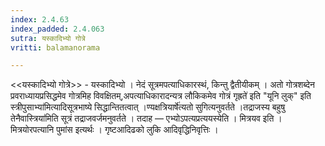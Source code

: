 ```yaml
---
index: 2.4.63
index_padded: 2.4.063
sutra: यस्कादिभ्यो गोत्रे
vritti: balamanorama

---
```

<<यस्कादिभ्यो गोत्रे>> - यस्कादिभ्यो । नेदं सूत्रमपत्याधिकारस्थं, किन्तु द्वैतीयीकम् । अतो गोत्रशब्देन प्रवराध्यायप्रसिद्धमेव गोत्रमिह विवक्षितम्,अपत्याधिकारादन्यत्र लौकिकमेव गोत्रं गृह्रते॑ इति "यूनि लुक्" इति स्त्रीपुसाभ्या॑मित्यादिसूत्रभाष्ये सिद्धान्तितत्वात् ।ण्यक्षत्रियार्षे॑त्यतो सुगित्यनुवर्तते ।तद्राजस्य बहुषु तेनैवास्त्रिया॑मिति सूत्रं तद्राजवर्जमनुवर्तते । तदाह — एभ्योऽपत्यप्रत्ययस्येति । मित्रयव इति । मित्रयोरपत्यानि पुमांस इत्यर्थः । गृष्टआदिढको लुकि आदिवृद्धिनिवृत्तिः । 